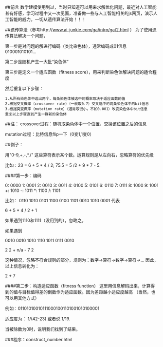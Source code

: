 ##前言
  数学建模使用到过，当时只知道可以用来求解优化问题，最近对人工智能甚有好感，学习过程中又一次见面，准备做一些与人工智能相关的js网页，演示人工智能的威力。一切从遗传算法开始！！！

##遗传算法（参考http://www.ai-junkie.com/ga/intro/gat2.html ）
  为了使用遗传算法解决一个问题，
  
  第一步是对问题的解进行编码（类比染色体），通常编码成01信息  010001010101...
  
  第二步是随机产生一大批“染色体”
  
  第三步是定义一个适应函数（fitness score），用来判断染色体解决问题的适合程度
  
  然后重复以下步骤：
  
    1.从所有染色体中选出两个，每条染色体被选中的概率取决于适应函数的值
    2.根据交叉概率（crossover rate）（一般取0.7）交叉选中的两条染色体中的bit信息
    3.根据突变概率（mutation rate）（通常取很小，不如0.001）改变染色体中bit信息
    重复以上步骤直到产生一群新的染色体
    

##注：
  crossover过程：随机取染色体中一个位置，交换该位置之后的信息
  
  mutation过程：比特信息flip一下（0变1,1变0）

##例子：

用"0-9,+,-,*,/" 这些算符表示某个数。运算规则是从左向右，忽略算符的优先级
  
比如：23 = 6 + 5 * 4 / 2; 75.5 = 5 /2 + 9 * 7 - 5. 

####第一步：编码

0:         0000
1:         0001
2:         0010
3:         0011
4:         0100
5:         0101
6:         0110
7:         0111
8:         1000
9:         1001
+:         1010
-:         1011
*:         1100
/:         1101

比如：
0110 1010 0101 1100 0100 1101 0010 1010 0001 代表
 
6        +        5        *        4         /        2        +       1

如果遇到1110和1111（没用到的），忽略之。

如果遇到

0010 0010 1010 1110 1011 0111 0010
 
2        2        +        n/a     -        7        2

这种情况，忽略不符合规则的部分，规则为：数字->算符->数字->算符->...
因此，以上信息转化为：

  2 + 7
  
####第二步：构造适应函数（fitness function）
这里用信息解码出来，计算得到的值与目标值得差的倒数作为适应函数。因为差距越小适应度越高
（当然，也可以用其他方式）

例如：011010100101110001001101001010100001
 
适应度为： 1/(42-23) 或者说 1/19.

当被除数为0时，说明我们找到了结果。

###程序：construct_number.html



















